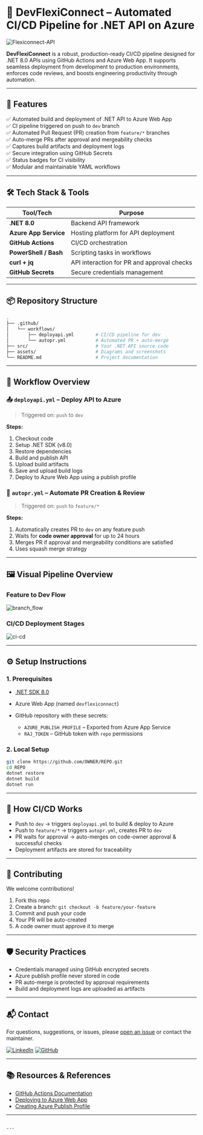 # 🚀 DevFlexiConnect – Automated CI/CD Pipeline for .NET API on Azure

![Flexiconnect-API](https://github.com/user-attachments/assets/d6938cdc-7e78-4548-bad4-7ad0ae6ec7dc)


**DevFlexiConnect** is a robust, production-ready CI/CD pipeline designed for .NET 8.0 APIs using GitHub Actions and Azure Web App. It supports seamless deployment from development to production environments, enforces code reviews, and boosts engineering productivity through automation.

---

## 🌟 Features

✅ Automated build and deployment of .NET API to Azure Web App  
✅ CI pipeline triggered on push to `dev` branch  
✅ Automated Pull Request (PR) creation from `feature/*` branches  
✅ Auto-merge PRs after approval and mergeability checks  
✅ Captures build artifacts and deployment logs  
✅ Secure integration using GitHub Secrets  
✅ Status badges for CI visibility  
✅ Modular and maintainable YAML workflows

---

## 🛠️ Tech Stack & Tools

| Tool/Tech       | Purpose                                |
|-----------------|----------------------------------------|
| **.NET 8.0**    | Backend API framework                  |
| **Azure App Service** | Hosting platform for API deployment |
| **GitHub Actions** | CI/CD orchestration                  |
| **PowerShell / Bash** | Scripting tasks in workflows       |
| **curl + jq**   | API interaction for PR and approval checks |
| **GitHub Secrets** | Secure credentials management        |

---

## 📦 Repository Structure

```bash
.
├── .github/
│   └── workflows/
│       ├── deployapi.yml        # CI/CD pipeline for dev
│       └── autopr.yml           # Automated PR + auto-merge
├── src/                         # Your .NET API source code
├── assets/                      # Diagrams and screenshots
└── README.md                    # Project documentation
````

---

## 🔁 Workflow Overview

### 📤 `deployapi.yml` – Deploy API to Azure

> Triggered on: `push` to `dev`

**Steps:**

1. Checkout code
2. Setup .NET SDK (v8.0)
3. Restore dependencies
4. Build and publish API
5. Upload build artifacts
6. Save and upload build logs
7. Deploy to Azure Web App using a publish profile

### 🔁 `autopr.yml` – Automate PR Creation & Review

> Triggered on: `push` to `feature/*`

**Steps:**

1. Automatically creates PR to `dev` on any feature push
2. Waits for **code owner approval** for up to 24 hours
3. Merges PR if approval and mergeability conditions are satisfied
4. Uses squash merge strategy

---

## 🖼️ Visual Pipeline Overview

### Feature to Dev Flow

![branch_flow](https://github.com/user-attachments/assets/9306695d-5b3d-4a8e-877c-6e1d59cd3d95)


### CI/CD Deployment Stages

![ci-cd](https://github.com/user-attachments/assets/e1666f1b-27ec-4d04-8794-9f0b45ff83fe)


---

## ⚙️ Setup Instructions

### 1. Prerequisites

* [.NET SDK 8.0](https://dotnet.microsoft.com/en-us/download/dotnet/8.0)
* Azure Web App (named `devflexiconnect`)
* GitHub repository with these secrets:

  * `AZURE_PUBLISH_PROFILE` – Exported from Azure App Service
  * `RAJ_TOKEN` – GitHub token with `repo` permissions

### 2. Local Setup

```bash
git clone https://github.com/OWNER/REPO.git
cd REPO
dotnet restore
dotnet build
dotnet run
```

---

## 📡 How CI/CD Works

* Push to `dev` → triggers `deployapi.yml` to build & deploy to Azure
* Push to `feature/*` → triggers `autopr.yml`, creates PR to `dev`
* PR waits for approval → auto-merges on code-owner approval & successful checks
* Deployment artifacts are stored for traceability

---

## 🤝 Contributing

We welcome contributions!

1. Fork this repo
2. Create a branch: `git checkout -b feature/your-feature`
3. Commit and push your code
4. Your PR will be auto-created
5. A code owner must approve it to merge

---

## 🛡️ Security Practices

* Credentials managed using GitHub encrypted secrets
* Azure publish profile never stored in code
* PR auto-merge is protected by approval requirements
* Build and deployment logs are uploaded as artifacts

---

## 📬 Contact

For questions, suggestions, or issues, please [open an issue](https://github.com/OWNER/REPO/issues) or contact the maintainer.

[![LinkedIn](https://img.shields.io/badge/-LinkedIn-blue?style=flat-square&logo=linkedin)](https://www.linkedin.com/in/muthuarun/)
[![GitHub](https://img.shields.io/badge/-GitHub-black?style=flat-square&logo=github)](https://github.com/Muthuarun1617)


---

## 📚 Resources & References

* [GitHub Actions Documentation](https://docs.github.com/actions)
* [Deploying to Azure Web App](https://learn.microsoft.com/en-us/azure/app-service/deploy-github-actions)
* [Creating Azure Publish Profile](https://learn.microsoft.com/en-us/visualstudio/deployment/import-publish-settings)

---

```

---

